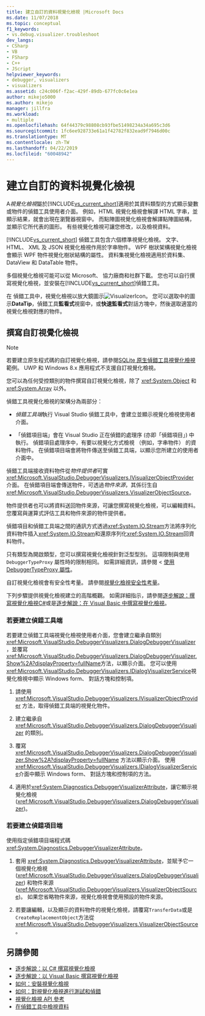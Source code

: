 ```yaml
---
title: 建立自訂的資料視覺化檢視 |Microsoft Docs
ms.date: 11/07/2018
ms.topic: conceptual
f1_keywords:
- vs.debug.visualizer.troubleshoot
dev_langs:
- CSharp
- VB
- FSharp
- C++
- JScript
helpviewer_keywords:
- debugger, visualizers
- visualizers
ms.assetid: c24c006f-f2ac-429f-89db-677fc0c6e1ea
author: mikejo5000
ms.author: mikejo
manager: jillfra
ms.workload:
- multiple
ms.openlocfilehash: 64f44379c98808cb93fbe51498234a34a695c3d6
ms.sourcegitcommit: 1fc6ee928733e61a1f42782f832ead9f7946d00c
ms.translationtype: MT
ms.contentlocale: zh-TW
ms.lasthandoff: 04/22/2019
ms.locfileid: "60048942"
---
```

# <a name="create-custom-data-visualizers"></a>建立自訂的資料視覺化檢視
 A*視覺化檢視*屬於[!INCLUDE[vs_current_short](../code-quality/includes/vs_current_short_md.md)]適用於其資料類型的方式顯示變數或物件的偵錯工具使用者介面。 例如，HTML 視覺化檢視會解譯 HTML 字串，並顯示結果，就會出現在瀏覽器視窗中。 而點陣圖視覺化檢視會解譯點陣圖結構，並顯示它所代表的圖形。 有些視覺化檢視可讓您修改，以及檢視資料。

 [!INCLUDE[vs_current_short](../code-quality/includes/vs_current_short_md.md)] 偵錯工具包含六個標準視覺化檢視。 文字、 HTML、 XML 及 JSON 視覺化檢視作用於字串物件。 WPF 樹狀架構視覺化檢視會顯示 WPF 物件視覺化樹狀結構的屬性。 資料集視覺化檢視適用於資料集、 DataView 和 DataTable 物件。

多個視覺化檢視可能可以從 Microsoft、 協力廠商和社群下載。 您也可以自行撰寫視覺化檢視，並安裝在[!INCLUDE[vs_current_short](../code-quality/includes/vs_current_short_md.md)]偵錯工具。

在 偵錯工具中，視覺化檢視以放大鏡圖示![VisualizerIcon](../debugger/media/dbg-tips-visualizer-icon.png "視覺化檢視圖示")。 您可以選取中的圖示**DataTip**，偵錯工具**監看式**視窗中，或**快速監看式**對話方塊中，然後選取適當的視覺化檢視對應的物件。

## <a name="write-custom-visualizers"></a>撰寫自訂視覺化檢視

 > [!NOTE]
 > 若要建立原生程式碼的自訂視覺化檢視，請參閱[SQLite 原生偵錯工具視覺化檢視](https://github.com/Microsoft/VSSDK-Extensibility-Samples/tree/master/SqliteVisualizer)範例。 UWP 和 Windows 8.x 應用程式不支援自訂視覺化檢視。

您可以為任何受控類別的物件撰寫自訂視覺化檢視，除了 <xref:System.Object> 和 <xref:System.Array> 以外。

偵錯工具視覺化檢視的架構分為兩部分：

- *偵錯工具端*執行 Visual Studio 偵錯工具中，會建立並顯示視覺化檢視使用者介面。

- 「偵錯項目端」會在 Visual Studio 正在偵錯的處理序 (亦即「偵錯項目」) 中執行。 偵錯項目處理序中，有要以視覺化方式檢視 （例如，字串物件） 的資料物件。 在偵錯項目端會將物件傳送至偵錯工具端，以顯示您所建立的使用者介面中。

偵錯工具端接收資料物件從*物件提供者*可實<xref:Microsoft.VisualStudio.DebuggerVisualizers.IVisualizerObjectProvider>介面。 在偵錯項目端會傳送物件，可透過*物件來源*，其係衍生自<xref:Microsoft.VisualStudio.DebuggerVisualizers.VisualizerObjectSource>。

物件提供者也可以將資料送回物件來源，可讓您撰寫視覺化檢視，可以編輯資料。 您覆寫與運算式評估工具和物件來源的物件提供者。

偵錯項目和偵錯工具端之間的通訊方式透過<xref:System.IO.Stream>方法將序列化資料物件插入<xref:System.IO.Stream>和還原序列化<xref:System.IO.Stream>回資料物件。

只有類型為開啟類型，您可以撰寫視覺化檢視針對泛型型別。 這項限制與使用 `DebuggerTypeProxy` 屬性時的限制相同。 如需詳細資訊，請參閱 <<c0> [ 使用 DebuggerTypeProxy 屬性](../debugger/using-debuggertypeproxy-attribute.md)。

自訂視覺化檢視會有安全性考量。 請參閱[視覺化檢視安全性考量](../debugger/visualizer-security-considerations.md)。

下列步驟提供視覺化檢視建立的高階概觀。 如需詳細指示，請參閱[逐步解說：撰寫視覺化檢視C#](../debugger/walkthrough-writing-a-visualizer-in-csharp.md)或是[逐步解說：在 Visual Basic 中撰寫視覺化檢視](../debugger/walkthrough-writing-a-visualizer-in-visual-basic.md)。

### <a name="to-create-the-debugger-side"></a>若要建立偵錯工具端

若要建立偵錯工具端視覺化檢視使用者介面，您會建立繼承自類別<xref:Microsoft.VisualStudio.DebuggerVisualizers.DialogDebuggerVisualizer>，並覆寫<xref:Microsoft.VisualStudio.DebuggerVisualizers.DialogDebuggerVisualizer.Show%2A?displayProperty=fullName>方法，以顯示介面。 您可以使用<xref:Microsoft.VisualStudio.DebuggerVisualizers.IDialogVisualizerService>視覺化檢視中顯示 Windows form、 對話方塊和控制項。

1. 請使用 <xref:Microsoft.VisualStudio.DebuggerVisualizers.IVisualizerObjectProvider> 方法，取得偵錯工具端的視覺化物件。

1. 建立繼承自 <xref:Microsoft.VisualStudio.DebuggerVisualizers.DialogDebuggerVisualizer> 的類別。

1. 覆寫 <xref:Microsoft.VisualStudio.DebuggerVisualizers.DialogDebuggerVisualizer.Show%2A?displayProperty=fullName> 方法以顯示介面。 使用<xref:Microsoft.VisualStudio.DebuggerVisualizers.IDialogVisualizerService>介面中顯示 Windows form、 對話方塊和控制項的方法。

4. 適用於<xref:System.Diagnostics.DebuggerVisualizerAttribute>，讓它顯示視覺化檢視 (<xref:Microsoft.VisualStudio.DebuggerVisualizers.DialogDebuggerVisualizer>)。

### <a name="to-create-the-debuggee-side"></a>若要建立偵錯項目端

使用指定偵錯項目端程式碼<xref:System.Diagnostics.DebuggerVisualizerAttribute>。

1. 套用 <xref:System.Diagnostics.DebuggerVisualizerAttribute>，並賦予它一個視覺化檢視 (<xref:Microsoft.VisualStudio.DebuggerVisualizers.DialogDebuggerVisualizer>) 和物件來源 (<xref:Microsoft.VisualStudio.DebuggerVisualizers.VisualizerObjectSource>)。 如果您省略物件來源，視覺化檢視會使用預設的物件來源。

1. 若要讓編輯，以及顯示的資料物件的視覺化檢視，請覆寫`TransferData`或是`CreateReplacementObject`方法從<xref:Microsoft.VisualStudio.DebuggerVisualizers.VisualizerObjectSource>。

## <a name="see-also"></a>另請參閱

- [逐步解說：以 C# 撰寫視覺化檢視](../debugger/walkthrough-writing-a-visualizer-in-csharp.md)
- [逐步解說：以 Visual Basic 撰寫視覺化檢視](../debugger/walkthrough-writing-a-visualizer-in-visual-basic.md)
- [如何：安裝視覺化檢視](../debugger/how-to-install-a-visualizer.md)
- [如何：對視覺化檢視進行測試和偵錯](../debugger/how-to-test-and-debug-a-visualizer.md)
- [視覺化檢視 API 參考](../debugger/visualizer-api-reference.md)
- [在偵錯工具中檢視資料](../debugger/viewing-data-in-the-debugger.md)
